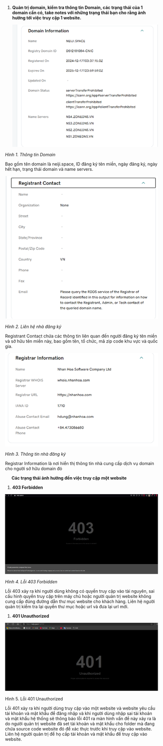 
1. **Quản trị domain, kiểm tra thông tin Domain, các trạng thái của 1 domain cần có, take notes với những trạng thái bạn cho rằng ảnh hưởng tới việc truy cập 1 website.**

   ![](Aspose.Words.b03668a7-cb84-4dcb-95fd-b6e3be8cfdfa.001.png)

*Hình 1. Thông tin Domain*

Bao gồm tên domain là neiji.space, ID đăng ký tên miền, ngày đăng ký, ngày hết hạn, trạng thái domain và name servers. 

![](Aspose.Words.b03668a7-cb84-4dcb-95fd-b6e3be8cfdfa.002.png)

*Hình 2. Liên hệ nhà đăng ký*

Registrant Contact chứa các thông tin liên quan đến người đăng ký tên miền và sở hữu tên miền này, bao gồm tên, tổ chức, mã zip code khu vực và quốc gia.

![](Aspose.Words.b03668a7-cb84-4dcb-95fd-b6e3be8cfdfa.003.png)

*Hình 3. Thông tin nhà đăng ký*

Registrar Information là nơi hiển thị thông tin nhà cung cấp dịch vụ domain cho người sở hữu domain đó












`	`**Các trạng thái ảnh hưởng đến việc truy cập một website**

1. **403 Forbidden**

![](Aspose.Words.b03668a7-cb84-4dcb-95fd-b6e3be8cfdfa.004.png)

*Hình 4. Lỗi 403 Forbidden*

Lỗi 403 xảy ra khi người dùng không có quyền truy cập vào tài nguyên, sai cấu hình quyền truy cập trên máy chủ hoặc người quản trị website không cung cấp đúng đường dẫn thư mục website cho khách hàng. Liên hệ người quản trị kiểm tra lại quyền thư mục hoặc url và đưa lại url mới.










1. **401 Unauthorized**

![](Aspose.Words.b03668a7-cb84-4dcb-95fd-b6e3be8cfdfa.005.png)

Hình 5. Lỗi 401 Unauthorized

Lỗi 401 xảy ra khi người dùng truy cập vào một website và website yêu cầu tài khoản và mật khẩu để đăng nhập và khi người dùng nhập sai tài khoản và mật khẩu hệ thống sẽ thông báo lỗi 401 ra màn hình vấn đề này xảy ra là do người quản trị website đã set tài khoản và mật khẩu cho folder mà đang chứa source code website đó để xác thực trước khi truy cập vào website. Liên hệ người quản trị để họ cấp tài khoản và mật khẩu để truy cập vào website.



